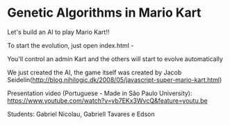 # Genetic Algorithms in Mario Kart

Let's build an AI to play Mario Kart!!

To start the evolution, just open index.html -

You'll control an admin Kart and the others will start to evolve automatically

We just created the AI, the game itself was created by Jacob Seidelin(http://blog.nihilogic.dk/2008/05/javascript-super-mario-kart.html)

Presentation video (Portuguese - Made in São Paulo University): https://www.youtube.com/watch?v=yb7EKx3WvcQ&feature=youtu.be

Students: Gabriel Nicolau, Gabriell Tavares e Edson 
